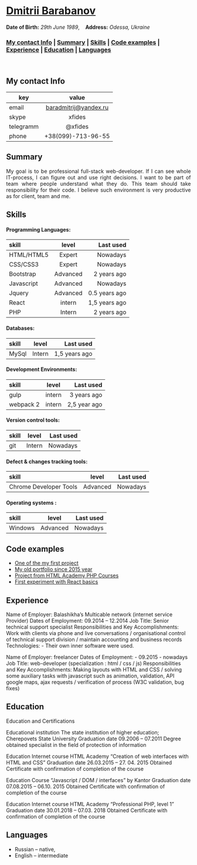 <!-- ~~~~~~~~~~~~~~~~~~~~~~~~~~~~~~~~~~~~~~~~~~~~~~~~~~~ -->
<!-- PHIO + link to github profile -->
# [Dmitrii Barabanov](https://github.com/xfides) 


<!-- ~~~~~~~~~~~~~~~~~~~~~~~~~~~~~~~~~~~~~~~~~~~~~~~~~~~ -->
<!-- birth + Address -->
__Date of Birth:__ _29th June 1989_, &nbsp;&nbsp; __Address:__ _Odessa, Ukraine_


<!-- ~~~~~~~~~~~~~~~~~~~~~~~~~~~~~~~~~~~~~~~~~~~~~~~~~~~ -->
<!-- helper main menu (linking sections for navigation) -->
### [My contact Info](#My-contact-Info) | [Summary](#Summary) | [Skills](#Skills) | [Code examples](#Code-examples) | [Experience](#Experience) | [Education](#Education) | [Languages](#Languages)

<br/>

<!-- ~~~~~~~~~~~~~~~~~~~~~~~~~~~~~~~~~~~~~~~~~~~~~~~~~~~ -->
<!-- section / My contact Info / -->
## My contact Info 

key | value
------------ | :---: 
email | baradmitrij@yandex.ru
skype  | xfides
telegramm  | \@xfides
phone  | +38(099)-713-96-55


<!-- ~~~~~~~~~~~~~~~~~~~~~~~~~~~~~~~~~~~~~~~~~~~~~~~~~~~ -->
<!-- section  / Summary / -->
## Summary

<p align="justify"> 
My goal is to be professional full-stack web-developer. If I can see whole IT-process, I can figure out and   use right decisions. I want to be part of team where people understand what they do. This team should take responsibility for their code. I believe such environment is very productive as for client, team and me. 
</p>
 
<!-- ~~~~~~~~~~~~~~~~~~~~~~~~~~~~~~~~~~~~~~~~~~~~~~~~~~~ --> 
<!-- section  / Skills / --> 
## Skills
 
#### Programming Languages:	
skill | level | Last used
:--------| :---: | --------:
HTML/HTML5 |	Expert |	Nowadays
CSS/CSS3 |	Expert |	Nowadays
Bootstrap	| Advanced |	2 years ago	
Javascript |	Advanced |	Nowadays
Jquery |	Advanced	| 0.5 years ago
React |	intern |	1,5 years ago
PHP	| Intern |	2 years ago
 	
#### Databases:	
skill | level | Last used
:--------| :---: | --------:
MySql	| Intern | 1,5 years ago
 	 			
#### Development Environments:
skill | level | Last used
:--------| :---: | --------:
gulp |	intern |	3 years ago
webpack  2 |	intern |	2,5 year ago
 			
#### Version control tools:
skill | level | Last used
:--------| :---: | --------:	
git	| Intern	|  Nowadays
 			
#### Defect & changes tracking tools:
skill | level | Last used
:--------| :---: | --------:	
Chrome Developer Tools	| Advanced |	Nowadays
 			
#### Operating systems :	
skill | level | Last used
:--------| :---: | --------:
Windows	| Advanced |	Nowadays
 			
 			
<!-- ~~~~~~~~~~~~~~~~~~~~~~~~~~~~~~~~~~~~~~~~~~~~~~~~~~~ --> 
<!-- section  / Code examples / --> 
## Code examples
 
* [One of the my first project](https://cubeton.com.ua/cubeton/)
* [My old portfolio since 2015 year](http://xfides.github.io/)
* [Project from HTML Academy PHP Courses](https://github.com/xfides/83701-yeticave-1)  
* [First experiment with React basics](https://codepen.io/xfides/pen/mZZOXQ) 

 
 
 
<!-- ~~~~~~~~~~~~~~~~~~~~~~~~~~~~~~~~~~~~~~~~~~~~~~~~~~~ --> 
<!-- section  / Experience / -->  
## Experience
 
 
 Name of Employer: Balashikha’s  Multicable network (internet service Provider)
 Dates of Employment: 09.2014 – 12.2014
 Job Title: Senior technical support specialist
 Responsibilities and Key Accomplishments:
 Work with clients via phone and live conversations / organisational control of
  technical support division / maintain accounting and business records
 Technologies: - Their own inner software were used.
 
 Name of Employer: freelancer 
 Dates of Employment: - 09.2015 - nowadays
 Job Title: web-developer (specialization : html / css / js)
 Responsibilities and Key Accomplishments: 
 Making layouts with HTML and CSS /  solving some auxiliary tasks with javascript
  such as animation, validation, API google maps, ajax requests  /  verification 
  of process (W3C validation, bug fixes)
 
 
<!-- ~~~~~~~~~~~~~~~~~~~~~~~~~~~~~~~~~~~~~~~~~~~~~~~~~~~ --> 
<!-- section  / Education / --> 
## Education


Education and Certifications

Educational institution	The state institution of higher education; Cherepovets 
State University
Graduation date	 09.2006 – 07.2011
Degree obtained	specialist in the field of protection of information

Education	Internet course HTML Academy “Creation of web interfaces with HTML 
and CSS”
Graduation date	 26.03.2015 – 27. 04. 2015
Obtained	Certificate with confirmation of completion of the course

Education 	Course “Javascript / DOM / interfaces” by Kantor
Graduation date	 07.08.2015 – 06.10. 2015
Obtained	Certificate with confirmation of completion of the course

Education 	Internet course HTML Academy “Professional PHP, level 1”
Graduation date	 30.01.2018 – 07.03. 2018
Obtained	Certificate with confirmation of completion of the course
 
 
<!-- ~~~~~~~~~~~~~~~~~~~~~~~~~~~~~~~~~~~~~~~~~~~~~~~~~~~ -->
<!-- section  / Languages / -->  
## Languages
* Russian – native,
* English – intermediate 